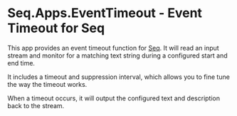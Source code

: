 # Seq.Apps.EventTimeout - Event Timeout for Seq

This app provides an event timeout function for [Seq](https://datalust.co/seq). It will read an input stream and monitor for a matching text string during a configured start and end time. 

It includes a timeout and suppression interval, which allows you to fine tune the way the timeout works.

When a timeout occurs, it will output the configured text and description back to the stream.

